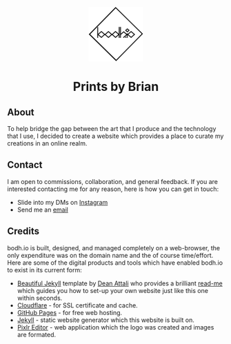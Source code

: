 <p align="center"><img src="img/bodhio-logo.png" width="25%" height="auto"></p>
<h1 align="center">Prints by Brian</h1>

## About

To help bridge the gap between the art that I produce and the technology that I use, I decided to create a website which provides a place to curate my creations in an online realm. 

## Contact

I am open to commissions, collaboration, and general feedback. If you are interested contacting me for any reason, here is how you can get in touch:

- Slide into my DMs on <a href="https://intagram.com/bodh.io" target="_blank">Instagram</a>
- Send me an <a href="mailto:b.r.hendrick@gmail.com" target="_blank">email</a>

## Credits

bodh.io is built, designed, and managed completely on a web-browser, the only expenditure was on the domain name and the of course time/effort. Here are some of the digital products and tools which have enabled bodh.io to exist in its current form:

*  <a href="https://github.com/daattali/beautiful-jekyll" target="_blank">Beautiful Jekyll</a> template by <a href="http://deanattali.com" target="_blank">Dean Attali</a> who provides a brilliant <a href="http://deanattali.com" target="_blank">read-me</a> which guides you how to set-up your own website just like this one within seconds.
* [Cloudflare](https://cloudlfare.com) - for SSL certificate and cache.
* [GitHub Pages](https://pages.github.com/) - for free web hosting.
* [Jekyll](https://jekyllrb.com/) - static website generator which this website is built on.
* <a href="https://pixlr.com" target="_blank">Pixlr Editor</a> - web application which the logo was created and images are formated. 
